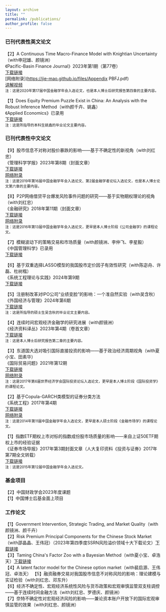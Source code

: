 ```yaml
---
layout: archive
title: ""
permalink: /publications/
author_profile: false
---
```


### 已刊代表性英文论文

【2】A Continuous Time Macro-Finance Model with Knightian Uncertainty（with申冠雄、颜镜洲）<br>
《Pacific-Basin Finance Journal》2023年第1期（第77卷）<br>
[下载链接](https://www.sciencedirect.com/science/article/pii/S0927538X22002244)<br>
[网络附录](https://jie-mao.github.io/files/Appendix PBFJ.pdf)<br>
[讲解视频](https://www.bilibili.com/video/BV1bT411x7WD/?spm_id_from=333.999.0.0&vd_source=0126a284551b7711b711ebd537d74c78)<br>
<small>注：这是2020年第17届中国金融学年会入选论文，也是本人博士后研究报告第四章的主要内容。</small><br>

【1】Does Equity Premium Puzzle Exist in China: An Analysis with the Robust Inference Method（with颜千卉、姚鑫）<br>
《Applied Economics》已录用<br>
[下载链接](https://www.tandfonline.com/doi/full/10.1080/00036846.2023.2295302)<br>
<small>注：这是所指导的本科生姚鑫的毕业论文主要内容。</small><br>


### 已刊代表性中文论文

【9】股市信息不对称对股价暴跌的影响——基于不确定性的新视角（with刘红忠）<br>
《管理科学学报》2023年第8期（封面文章）<br>
[下载链接](https://kns.cnki.net/kcms2/article/abstract?v=wQLHse-RxfcncoN8mu9mcEZr_PUFUr1V3uHaonMv-D4WXJguzDloxrmk5Ko2qkxZPCgRbwOxuloRa2bUykM165vRMSyVer3-a8T4GehLpc0K7dhUgwRDeQxMwyB_-wm_HmAyH9YBYsMa_2SDZEGlAg==&uniplatform=NZKPT&language=CHS)<br>
[网络附录](https://jie-mao.github.io/files/app4.pdf)<br>
<small>注：这是2019年第16届中国金融学年会入选论文、第2届金融学者论坛入选论文，也是本人博士论文第六章的主要内容。</small><br>

【8】P2P网络借贷平台爆发风险事件问题的研究——基于实物期权理论的视角（with刘红忠）<br>
《金融研究》2018年第11期（封面文章）<br>
[下载链接](https://kns.cnki.net/kcms/detail/detail.aspx?dbcode=CJFD&dbname=CJFDLAST2019&filename=JRYJ201811008&v=2zD1wu6NZ4fz6e0THfiwtEXeeSR4iImGXsPYUWxkL3CjG09c4mDQE1TOXSBTOck%25mmd2F)<br>
[网络附录](https://jie-mao.github.io/files/app3.pdf)<br>
<small>注：这是2016年第13届中国金融学年会入选论文，更早是本人博士阶段《公司金融学》的课程论文。</small><br>

【7】模糊波动下的策略交易和市场质量（with颜镜洲、李仲飞、李星毅）<br>
《中国管理科学》已录用<br>
[下载链接](https://kns.cnki.net/kcms2/article/abstract?v=wQLHse-RxfeW7YZEFtoo8_1sliR--HTNurq3whlDf4bvEeqw78Wahcyv6GtALw6m-kSpeqOe91M94gkfoUxprKKLuk4O65MxrwxBB8x-Q_PHNDJeBm0q3NXPw00R9lcXe5zPmhkcJe0=&uniplatform=NZKPT&language=CHS)<br>


【6】基于双重选择LASSO模型的我国股市定价因子有效性研究（with陈宓舟、许磊、杜树楷）<br>
《系统工程理论与实践》2024年第9期<br>
[下载链接](https://kns.cnki.net/kcms2/article/abstract?v=z-1yOu6aphPN1EJZFh5cxqiGywilZ81wsoeUO7QDVfWpPxeLeIyqVsRuuEL9dF8E04BVCRtT_HdQAS-OOtW3WYoByiGdxP746ftn6ROdfu2mgXdZZaURf87SmHQnYL0_ABoXA6IfaAA=&uniplatform=NZKPT&language=CHS)<br>

【5】注册制改革对IPO公司“业绩变脸”的影响：一个准自然实验（with吴含秋）<br>
《外国经济与管理》2024年第6期<br>
[下载链接](https://kns.cnki.net/kcms2/article/abstract?v=acR2UJ02YhT9BcISyEESTDsN5gFZN1OGO8UOSDpR_2HEotrgZUWy9Zc54iFDjEDsNhG-jlblOmOcM7141uuKdMAEfjnVwb6EfeuU22oXOisd5sedFL4gv4W-jdjCLxCesZeaNfLaIlKKoQngbl6uZ41Cs6xwe6aYLdR3bQK7Hg0GXcpeDo_srVFBPHI8h3Bx&uniplatform=NZKPT&language=CHS)<br>
<small>注：这是所指导的硕士生吴含秋的毕业论文主要内容。</small><br>

【4】连续时间宏观经济金融学的研究进展（with颜镜洲）<br>
《经济资料译丛》2023年第4期（卷首文章）<br>
[下载链接](https://kns.cnki.net/kcms2/article/abstract?v=wQLHse-Rxfc7pEY91vHYuXadFGEnegefxQwYTwP5FZuWAjogVVysNO5jNoSKeyGeMO2kjM5JquiwCDorJKXxm9zuGoSobnmcSXvMq5XK1dW3YCSyRTfi7ajScFxqoY4zwqnryf2PvA4xYtWTHi4wWA==&uniplatform=NZKPT&language=CHS)<br>
<small>注：这是本人博士后研究报告第二章的主要内容。</small><br>

【3】东道国大选对吸引国际直接投资的影响——基于政治经济周期视角（with夏小宝、田素华）<br>
《国际贸易问题》2021年第12期<br>
[下载链接](https://kns.cnki.net/kcms/detail/detail.aspx?dbcode=CJFD&dbname=CJFDAUTO&filename=GJMW202112009&uniplatform=NZKPT&v=6wEMP2ASji_pqjVv9PvoNsRjj7WrakBxn-MnX_bbD4ZhVa3FzNpy0GNgtelS1knc)<br>
[网络附录](https://jie-mao.github.io/files/app1.pdf)<br>
<small>注：这是2017年第6届世界经济学会国际投资论坛入选论文，更早是本人博士阶段《国际投资学》的课程论文。</small><br>

【2】基于Copula-GARCH类模型的证券分类方法<br>
《系统工程》2017年第4期<br>
[下载链接](https://kns.cnki.net/kcms/detail/detail.aspx?dbcode=CJFD&dbname=CJFDLAST2017&filename=GCXT201704007&v=SI33jjQ5RiUsDbqmpTXVFDIMcPXFclw1STcp1sN%25mmd2B49fLf5jruoz9xwoMaLVCr50O)<br>
[网络附录](https://jie-mao.github.io/files/app2.pdf)<br>
<small>注：这是2014年第11届中国金融学年会入选论文，更早是本人硕士阶段《金融市场学》的课程论文。</small><br>

【1】指数ETF期权上市对标的指数成份股市场质量的影响——来自上证50ETF期权上市的经验证据<br>
《证券市场导报》2017年第3期封面文章（人大复印资料《投资与证券》2017年第7期全文转载）<br>
[下载链接](https://kns.cnki.net/kcms/detail/detail.aspx?dbcode=CJFD&dbname=CJFDLAST2017&filename=ZQDB201703011&v=13a9J8Ua5aK86ucr6Xh6DZ1rn3NueWM1TsDY9tK6KUQ6QM79qKW38O4TwnX5kVNh)<br>
<small>注：这是2015年第12届中国金融学年会入选论文。</small><br>


### 基金项目

【2】中国财政学会2023年度课题<br>
【1】中国博士后基金面上项目

### ​​​​​工作论文

【1】Government Intervention, Strategic Trading, and Market Quality（with颜镜洲、颜千卉）<br>
【2】Risk Premium Principal Components for the Chinese Stock Market（with邵晶晶、王伟冠）（2023年第四季度SSRN风险溢价领域十大下载论文）[下载链接](https://papers.ssrn.com/sol3/papers.cfm?abstract_id=4635632)<br>
【3】Taming China's Factor Zoo with a Bayesian Method（with夏小宝、卓浩天）[下载链接](https://papers.ssrn.com/sol3/papers.cfm?abstract_id=4965590)<br>
【4】A latent factor model for the Chinese option market（with裴启源、王伟冠、卓浩天）
【5】融资融券交易对我国股市信息不对称风险的影响：理论建模与实证检验（with刘红忠、邓东升）<br>
【6】经济不确定性、宏观经济系统性风险与货币政策和宏观审慎监管双支柱调控——基于连续时间金融方法（with刘红忠、罗德庆、颜镜洲）<br>
【7】奈特不确定性对宏观经济风险的影响——兼论资本账户开放下的国际宏观审慎监管的效果（with刘红忠、颜镜洲）<br>
